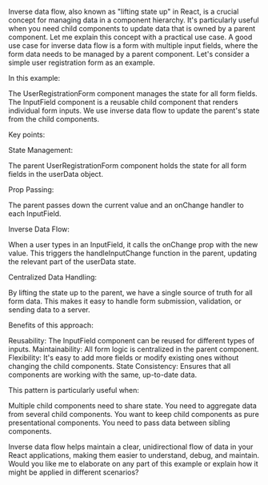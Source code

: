 Inverse data flow, also known as "lifting state up" in React, is a crucial concept for managing data in a component hierarchy. It's particularly useful when you need child components to update data that is owned by a parent component. Let me explain this concept with a practical use case.
A good use case for inverse data flow is a form with multiple input fields, where the form data needs to be managed by a parent component. Let's consider a simple user registration form as an example.

In this example:

The UserRegistrationForm component manages the state for all form fields.
The InputField component is a reusable child component that renders individual form inputs.
We use inverse data flow to update the parent's state from the child components.

Key points:

State Management:

The parent UserRegistrationForm component holds the state for all form fields in the userData object.


Prop Passing:

The parent passes down the current value and an onChange handler to each InputField.


Inverse Data Flow:

When a user types in an InputField, it calls the onChange prop with the new value.
This triggers the handleInputChange function in the parent, updating the relevant part of the userData state.


Centralized Data Handling:

By lifting the state up to the parent, we have a single source of truth for all form data.
This makes it easy to handle form submission, validation, or sending data to a server.



Benefits of this approach:

Reusability: The InputField component can be reused for different types of inputs.
Maintainability: All form logic is centralized in the parent component.
Flexibility: It's easy to add more fields or modify existing ones without changing the child components.
State Consistency: Ensures that all components are working with the same, up-to-date data.

This pattern is particularly useful when:

Multiple child components need to share state.
You need to aggregate data from several child components.
You want to keep child components as pure presentational components.
You need to pass data between sibling components.

Inverse data flow helps maintain a clear, unidirectional flow of data in your React applications, making them easier to understand, debug, and maintain.
Would you like me to elaborate on any part of this example or explain how it might be applied in different scenarios?